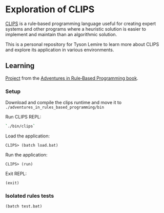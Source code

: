 # Exploration of CLIPS

[CLIPS](https://www.clipsrules.net/) is a rule‑based programming language useful for creating expert systems and other programs where a heuristic solution is easier to implement and maintain than an algorithmic solution.

This is a personal repository for Tyson Lemire to learn more about CLIPS and explore its application in various environments.

## Learning
[Project](./adventures_in_rules_based_programming) from the [Adventures in Rule‑Based Programming book](https://clipsrules.net/airbp.html).

### Setup
Download and compile the clips runtime and move it to `./adventures_in_rules_based_programming/bin`

Run CLIPS REPL:
```sh
`./bin/clips`
```

Load the application:
```clips
CLIPS> (batch load.bat)
```

Run the application:
```clips
CLIPS> (run)
```

Exit REPL:
```clips
(exit)
```

### Isolated rules tests

```clips
(batch test.bat)
```
